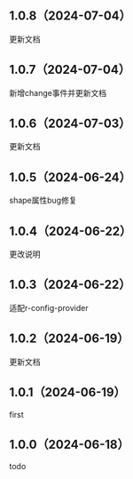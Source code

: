 ## 1.0.8（2024-07-04）
更新文档
## 1.0.7（2024-07-04）
新增change事件并更新文档
## 1.0.6（2024-07-03）
更新文档
## 1.0.5（2024-06-24）
shape属性bug修复
## 1.0.4（2024-06-22）
更改说明
## 1.0.3（2024-06-22）
适配r-config-provider
## 1.0.2（2024-06-19）
更新文档
## 1.0.1（2024-06-19）
first
## 1.0.0（2024-06-18）
todo
